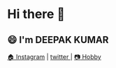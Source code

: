 # Hi there 👋
## :smile: I'm DEEPAK KUMAR

<a href="https://www.instagram.com/deepakmp444/"> :house: Instagram</a> | <a href="https://twitter.com/deepakmp444"> twitter </a> | <a href="https://www.instagram.com/photography_challenge10/"> :camera: Hobby 
<!--
**deepakmp444/deepakmp444** is a ✨ _special_ ✨ repository because its `README.md` (this file) appears on your GitHub profile.

Here are some ideas to get you started:

- 🔭 I’m currently working on ...
- 🌱 I’m currently learning ...
- 👯 I’m looking to collaborate on ...
- 🤔 I’m looking for help with ...
- 💬 Ask me about ...
- 📫 How to reach me: ...
- 😄 Pronouns: ...
- ⚡ Fun fact: ...
-->

